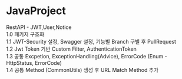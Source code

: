 # JavaProject
RestAPI - JWT,User,Notice </br>
1.0 패키지 구조화 </br>
1.1 JWT-Security 설정, Swagger 설정, 기능별 Branch 구별 후 PullRequest </br>
1.2 Jwt Token 기반 Custom Filter, AuthenticationToken </br>
1.3 공통 Excpetion, ExceptionHandling(Advice), ErrorCode (Enum - HttpStatus, ErrorCode) </br>
1.4 공통 Method (CommonUtils) 생성 후 URL Match Method 추가
